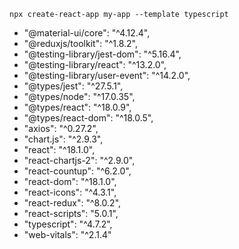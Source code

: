 
```
npx create-react-app my-app --template typescript
```


- "@material-ui/core": "^4.12.4",
- "@reduxjs/toolkit": "^1.8.2",
- "@testing-library/jest-dom": "^5.16.4",
- "@testing-library/react": "^13.2.0",
- "@testing-library/user-event": "^14.2.0",
- "@types/jest": "^27.5.1",
- "@types/node": "^17.0.35",
- "@types/react": "^18.0.9",
- "@types/react-dom": "^18.0.5",
- "axios": "^0.27.2",
- "chart.js": "^2.9.3",
- "react": "^18.1.0",
- "react-chartjs-2": "^2.9.0",
- "react-countup": "^6.2.0",
- "react-dom": "^18.1.0",
- "react-icons": "^4.3.1",
- "react-redux": "^8.0.2",
- "react-scripts": "5.0.1",
- "typescript": "^4.7.2",
- "web-vitals": "^2.1.4"
